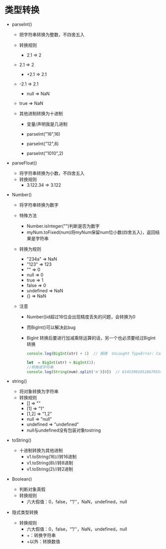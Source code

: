 # 类型转换

* parseInt()   

  * 把字符串转换为整数，不四舍五入

  * 转换规则

    * 2.1 => 2
  * 2.1 => 2
    * +2.1 => 2.1
  * -2.1 => 2.1
    * null => NaN
  * true => NaN
    
  * 其他进制转换为十进制

    * 变量/声明我是几进制

    * parseInt("16",16)
    * parseInt("12",8)
    * parseInt("1010",2)

* parseFloat()

  * 将字符串转换为小数，不四舍五入
  * 转换规则
    * 3.122.34 => 3.122

* Number()

  * 将字符串转换为数字

  * 特殊方法
    * Number.isInteger("")判断是否为数字
    * myNum.toFixed(num)将myNum保留num位小数(四舍五入)，返回结果是字符串
    
  * 转换为规则
    * "234a" => NaN
    * "123"   => 123
    * ""          => 0
    * null       => 0
    * true      => 1
    * false     => 0
    * undefined => NaN
    * {}           => NaN
    
  * 注意

    * Number()id超过16位会出现精度丢失的问题，会转换为0

    * 而BigInt()可以解决此bug

    * BigInt 转换后要进行加减乘除运算的话，另一个也必须要经过BigInt 转换

      ```js
      console.log(BigInt(str) + 1)  // 报错  Uncaught TypeError: Cannot mix BigInt and other types, use explicit conversions
      
      let  = BigInt(str) + BigInt(1);
      //转换成字符串
      console.log(String(num).split('n')[0])  // 6145390195186705544
      ```

* string()

  * 将对象转换为字符串
  * 转换规则
    * [] => ""
    * [1] => "1"
    * [1,2] => "1,2"
    * null => "null"
    * undefined => "undefined"
    * null与undefined没有包装对象tostring

* toString()

  * 十进制转换为其他进制
    * v1.toString(16)//转16进制
    * v1.toString(8)//转8进制
    * v1.toString(2)//转2进制

* Boolean()

  * 判断对象真假
  * 转换规则
    * 六大假值：0，false，“”/''，NaN，undefined，null

* 隐式类型转换

  * 转换规则
    * 六大假值：0，false，“”/''，NaN，undefined，null
    * +：转换字符串
    * +以外：转换数值